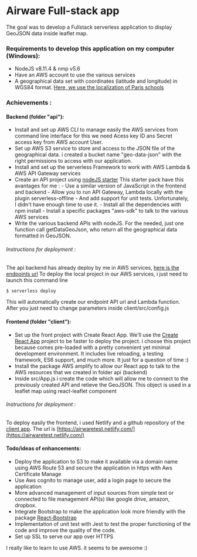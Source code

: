 # Airware Full-stack app

The goal was to develop a Fullstack serverless application to display GeoJSON data inside leaflet map.

### Requirements to develop this application on my computer (Windows):
- NodeJS v8.11.4 & nmp v5.6
- Have an AWS account to use the various services
- A geographical data set with coordinates (latitude and longitude) in WGS84 format. [Here, we use the localization of Paris schools](https://www.data.gouv.fr/fr/datasets/etablissements-scolaires-2/) 

### Achievements :
#### Backend (folder "api"):
- Install and set up AWS CLI to manage easily the AWS services from command line interface for this we need Acess key ID ans Secret access key from AWS account User.
- Set up AWS S3 service to store and access to the JSON file of the geographical data. i created a bucket name "geo-data-json" with the right permissions to access with our application.
- Install and set up the serverless Framework to work with AWS Lambda & AWS API Gateway services
- Create an API project using [nodeJS starter](https://github.com/AnomalyInnovations/serverless-nodejs-starter)
This starter pack have this avantages for me : 
			- Use a similar version of JavaScript in the frontend and backend
			- Allow you to run API Gateway, Lambda locally with the plugin serverless-offline
			- And add support for unit tests. Unfortunately, I didn't have enough time to use it.
      - Install all the dependencies with npm install
      - Install a specific packages "aws-sdk" to talk to the various AWS services
- Write the various backend APIs with nodeJS. For the needed, just one function call getDataGeoJson, who return all the geographical data formatted in GeoJSON.
###### Instructions for deployment :
The api backend has already deploy by me in AWS services, [here is the endpoints url](https://awtpiluamk.execute-api.eu-west-3.amazonaws.com/dev/airwaretest)
To deploy the local project in our AWS services, i just need to launch this command line
``` bash
$ serverless deploy
```
This will automatically create our endpoint API url and Lambda function. After you just need to change parameters inside client/src/config.js

#### Frontend (folder "client"):
- Set up the front project with Create React App. We'll use the [Create React App](https://github.com/facebook/create-react-app/blob/next/README.md#create-react-app-) project to be faster to deploy the project.
i choose this project because comes pre-loaded with a pretty convenient yet minimal development environment. It includes live reloading, a testing framework, ES6 support, and much more. It just for a question of time :)
- Install the package AWS amplify to allow our React app to talk to the AWS resources that we created in folder api (backend)
- Inside src/App.js i create the code which will allow me to connect to the previously created API and retieve the GeoJSON. This object is used in a leaflet map using react-leaflet component
###### Instructions for deployment :
To deploy easily the frontend, i used Netlify and a github repository of the [client app](https://github.com/alexfroger/airwareclientapp). The url is [https://airwaretest.netlify.com/](https://airwaretest.netlify.com/)

#### Todo/ideas of enhancements:
- Deploy the application to S3 to make it available via a domain name using AWS Route 53 and secure the application in https with Aws Certificate Manage
- Use Aws cognito to manage user, add a login page to secure the application
- More advanced management of input sources from simple text or connected to file management API(s) like google drive, amazon, dropbox.
- Integrate Bootstrap to make the application look more friendly with the package [React-Bootstrap](https://react-bootstrap.github.io/)
- Implementation of unit test with Jest to test the proper functioning of the code and improve the quality of the code.
- Set up SSL to serve our app over HTTPS

I really like to learn to use AWS. it seems to be awesome :)
